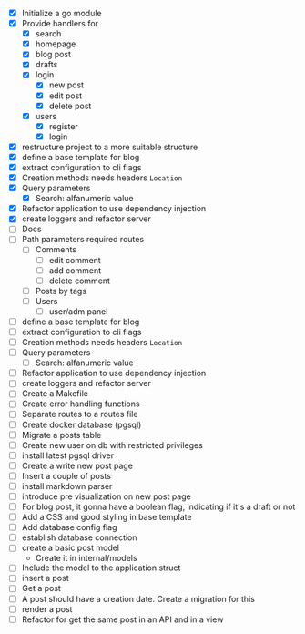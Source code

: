 - [x] Initialize a go module
- [x] Provide handlers for
  - [x] search 
  - [x] homepage 
  - [x] blog post 
  - [x] drafts 
  - [x] login
    - [x] new post
    - [x] edit post 
    - [x] delete post
  - [x] users
    - [x] register 
    - [x] login
- [x] restructure project to a more suitable structure 
- [x] define a base template for blog
- [x] extract configuration to cli flags
- [x] Creation methods needs headers `Location`
- [x] Query parameters
	- [x] Search: alfanumeric value
- [x] Refactor application to use dependency injection
- [x] create loggers and refactor server
- [ ] Docs
- [ ] Path parameters required routes
	- [ ] Comments
		- [ ] edit comment
		- [ ] add comment
		- [ ] delete comment
	- [ ] Posts by tags
	- [ ] Users
		- [ ] user/adm panel
- [ ] define a base template for blog
- [ ] extract configuration to cli flags
- [ ] Creation methods needs headers `Location`
- [ ] Query parameters
	- [ ] Search: alfanumeric value
- [ ] Refactor application to use dependency injection
- [ ] create loggers and refactor server 
- [ ] Create a Makefile
- [ ] Create error handling functions 
- [ ] Separate routes to a routes file
- [ ] Create docker database (pgsql)
- [ ] Migrate a posts table
- [ ] Create new user on db with restricted privileges 
- [ ] install latest pgsql driver 
- [ ] Create a write new post page 
- [ ] Insert a couple of posts
- [ ] install markdown parser
- [ ] introduce pre visualization on new post page 
- [ ] For blog post, it gonna have a boolean flag, indicating if it's a draft or not
- [ ] Add a CSS and good styling in base template
- [ ] Add database config flag
- [ ] establish database connection 
- [ ] create a basic post model
  - Create it in internal/models
- [ ] Include the model to the application struct 
- [ ] insert a post
- [ ] Get a post 
- [ ] A post should have a creation date. Create a migration for this
- [ ] render a post
- [ ] Refactor for get the same post in an API and in a view